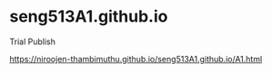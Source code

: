 # seng513A1.github.io

Trial Publish

https://niroojen-thambimuthu.github.io/seng513A1.github.io/A1.html
